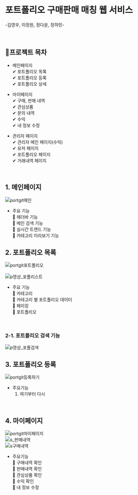 # 포트폴리오 구매판매 매칭 웹 서비스
  -김영우, 이정원, 정다윤, 정하민-
<br>
<br>
<br>

## 📘프로젝트 목차
- 메인페이지 <br>
  ✔ 포트폴리오 목록 <br>
  ✔ 포트폴리오 등록 <br>
  ✔ 포트폴리오 상세 <br>

- 마이페이지 <br>
  ✔ 구매, 판매 내역 <br>
  ✔ 관심상품 <br>
  ✔ 문의 내역 <br>
  ✔ 수익 <br>
  ✔ 내 정보 수정 <br>

- 관리자 페이지 <br>
  ✔ 관리자 메인 페이지(수익) <br>
  ✔ 유저 페이지 <br>
  ✔ 포트폴리오 페이지 <br>
  ✔ 거래내역 페이지 <br>
<br>

## 1. 메인페이지 
![portgit메인](https://user-images.githubusercontent.com/80952596/145715130-9482dbd0-6399-412e-8eed-e03eda8a5c9f.PNG)
- 주요 기능 <br>
  📒 헤더바 기능 <br>
  📒 메인 검색 기능 <br>
  📒 실시간 트렌드 기능 <br>
  📒 카테고리 미리보기 기능 <br>


## 2. 포트폴리오 목록
![portgit포트폴리오](https://user-images.githubusercontent.com/80952596/145715442-f87ca2d6-18c1-4b53-9f7a-8dd9f06d062a.PNG) <br><br>
![p영상_포폴리스트](https://user-images.githubusercontent.com/80952596/146004614-5a6f2b60-2cd2-45e1-8b4d-6f7ecfb73718.gif)
- 주요 기능 <br>
  📕 카테고리 <br>
  📕 카테고리 별 포트폴리오 데이터 <br>
  📕 페이징 <br>
  📕 포트폴리오 <br>
<br>

### 2-1. 포트폴리오 검색 기능
![p영상_포폴검색](https://user-images.githubusercontent.com/80952596/146004647-09bac980-6dc1-4fde-826c-812dc0fbef48.gif)
<br>

## 3. 포트폴리오 등록
![portgit등록하기](https://user-images.githubusercontent.com/80952596/145715538-951b1f25-905e-4e76-acfd-be18ccbba7fb.PNG)
- 주요기능
  1. 여기부터 다시
<br>

## 4. 마이페이지
![portgit마이페이지](https://user-images.githubusercontent.com/80952596/145715547-13720924-132b-4f79-9cfa-3574794bccce.PNG)<br>
![s_판매내역](https://user-images.githubusercontent.com/80952596/146004476-392945ec-9796-4aab-8dca-c67653eb2b47.PNG)<br>
![s구매내역](https://user-images.githubusercontent.com/80952596/146004483-31f81412-b714-4f98-b69d-29949f0d875e.PNG)<br>
- 주요기능 <br>
  📗 구매내역 확인 <br>
  📗 판매내역 확인 <br>
  📗 관심상품 확인 <br>
  📗 수익 확인 <br>
  📗 내 정보 수정 <br>
 <br>
